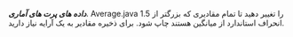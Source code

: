 ***داده های پرت های آماری***.
Average.java را تغییر دهید تا تمام مقادیری که بزرگتر از 1.5 انحراف استاندارد از میانگین هستند چاپ شود. برای ذخیره مقادیر به یک آرایه نیاز دارید.
